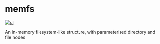 # memfs

[![ci](https://github.com/xyncro/memfs/actions/workflows/ci.yml/badge.svg)](https://github.com/xyncro/memfs/actions/workflows/ci.yml)

An in-memory filesystem-like structure, with parameterised directory and file nodes
